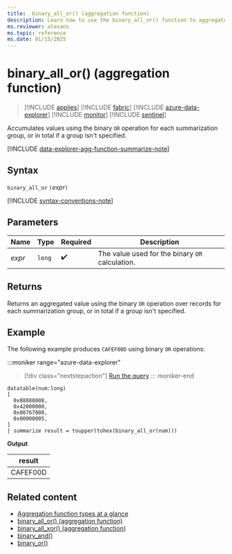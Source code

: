 ```yaml
---
title:  binary_all_or() (aggregation function)
description: Learn how to use the binary_all_or() function to aggregate values using the binary OR operation.
ms.reviewer: alexans
ms.topic: reference
ms.date: 01/15/2025
---
```

# binary_all_or() (aggregation function)

> [!INCLUDE [applies](../includes/applies-to-version/applies.md)] [!INCLUDE [fabric](../includes/applies-to-version/fabric.md)] [!INCLUDE [azure-data-explorer](../includes/applies-to-version/azure-data-explorer.md)] [!INCLUDE [monitor](../includes/applies-to-version/monitor.md)] [!INCLUDE [sentinel](../includes/applies-to-version/sentinel.md)]

Accumulates values using the binary `OR` operation for each summarization group, or in total if a group isn't specified.

[!INCLUDE [data-explorer-agg-function-summarize-note](../includes/agg-function-summarize-note.md)]

## Syntax

`binary_all_or` `(`*expr*`)`

[!INCLUDE [syntax-conventions-note](../includes/syntax-conventions-note.md)]

## Parameters

| Name | Type | Required | Description |
|--|--|--|--|
| *expr* | `long` |  :heavy_check_mark: | The value used for the binary `OR`  calculation. |

## Returns

Returns an aggregated value using the binary `OR` operation over records for each summarization group, or in total if a group isn't specified.

## Example

The following example produces `CAFEF00D` using binary `OR` operations:

:::moniker range="azure-data-explorer"
> [!div class="nextstepaction"]
> <a href="https://dataexplorer.azure.com/clusters/help/databases/Samples?query=H4sIAAAAAAAAA0tJLAHCpJxUjbzSXKuc/Lx0Ta5oLgUFgwoLEDAwsNAB80yMDMAAwjMwMDczR+KBgamOAlcsV41CcWlubmJRZlWqQlFqcWlOiYKtQkl+aUFBapFGSX5GaoVGUmZeYlFlfGJOTnx+EcheTU1NAEGLHNSIAAAA" target="_blank">Run the query</a>
::: moniker-end

```kusto
datatable(num:long)
[
  0x88888008,
  0x42000000,
  0x00767000,
  0x00000005, 
]
| summarize result = toupper(tohex(binary_all_or(num)))
```

**Output**

|result|
|---|
|CAFEF00D|

## Related content

* [Aggregation function types at a glance](aggregation-functions.md)
* [binary_all_or() (aggregation function)](binary-all-or-aggregation-function.md)
* [binary_all_xor() (aggregation function)](binary-all-xor-aggregation-function.md)
* [binary_and()](binary-and-function.md)
* [binary_or()](binary-or-function.md)